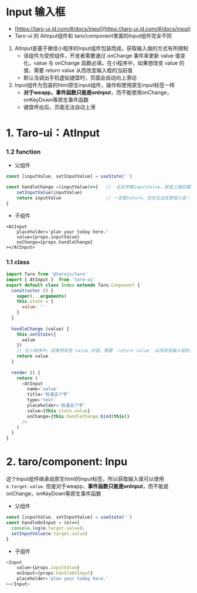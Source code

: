 # Input 输入框

- [https://taro-ui.jd.com/#/docs/input](https://taro-ui.jd.com/#/docs/input)
- Taro-ui 的 AtInput组件和 taro/component里面的Input组件完全不同

1. AtInput是基于微信小程序的Input组件包装而成，获取输入值的方式有所限制
    - 该组件为受控组件，开发者需要通过 onChange 事件来更新 value 值变化，value 与 onChange 函数必填。在小程序中，如果想改变 value 的值，需要 return value 从而改变输入框的当前值
    - 默认当调出手机虚拟键盘时，页面会自动向上滑动
2. Input组件为包装的html原生input组件，操作和使用原生input标签一样
    - **对于weapp，事件函数只能是onInput**，而不能使用onChange，onKeyDown等原生事件函数
    - 键盘呼出后，页面无法自动上滑
    


# 1. Taro-ui：AtInput
### 1.2 function
- 父组件
```javascript
const [inputValue, setInputValue] = useState('')

const handleChange =(inputValue)=>{   //  此处参数inputValue，就是上面创建的状态
    setInputValue(inputValue)
    return inputValue                 // 一定要return，否则无法变更输入值！！！！！！！  
}
```
- 子组件
```jaavascript
<AtInput
    placeholder='plan your today here.'
    value={props.inputValue}
    onChange={props.handleChange}
></AtInput>
```

### 1.1 class
```javascript
import Taro from '@tarojs/taro'
import { AtInput }  from 'taro-ui'
export default class Index extends Taro.Component {
  constructor () {
    super(...arguments)
    this.state = {
      value: ''
    }
  }
  
  handleChange (value) {
    this.setState({
      value
    })
    // 在小程序中，如果想改变 value 的值，需要 `return value` 从而改变输入框的当前值 !!!!!!!!!!!!!!!!!!!!!!!!!!!
    return value
  }
  
  render () {
    return (
      <AtInput
        name='value'
        title='标准五个字'
        type='text'
        placeholder='标准五个字'
        value={this.state.value}
        onChange={this.handleChange.bind(this)}
      />
    )
  }
}
```

# 2. taro/component: Inpu

这个Input组件继承自原生html的input标签，所以获取输入值可以使用`e.target.value`. 但是对于weapp，**事件函数只能是onInput**，而不能是onChange，onKeyDown等原生事件函数

- 父组件
```javascript
const [inputValue, setInputValue] = useState('')
const handleOnInput = (e)=>{
  console.log(e.target.value);
  setInputValue(e.target.value)
}
```

- 子组件

```javascript
<Input
    value={props.inputValue}
    onInput={props.handleOnInput}
    placeholder='plan your today here.'
></Input>
```
